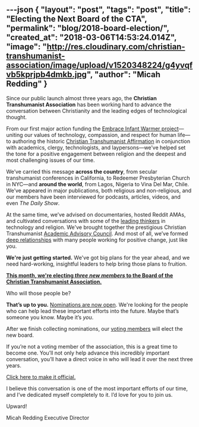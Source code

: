 ---json
{
	"layout": "post",
	"tags": "post",
    "title": "Electing the Next Board of the CTA",
    "permalink": "blog/2018-board-election/",
    "created_at": "2018-03-06T14:53:24.014Z",
    "image":  "http://res.cloudinary.com/christian-transhumanist-association/image/upload/v1520348224/g4yvqfvb5kprjpb4dmkb.jpg",
    "author": "Micah Redding"
}
---
Since our public launch almost three years ago, the **Christian Transhumanist Association** has been working hard to advance the conversation between Christianity and the leading edges of technological thought.   
  
From our first major action funding the <a href="https://www.christiantranshumanism.org/blog/embrace_announcement" target="_blank">Embrace Infant Warmer project</a>—uniting our values of technology, compassion, and respect for human life—to authoring the historic <a href="https://www.christiantranshumanism.org/join" target="_blank">Christian Transhumanist Affirmation</a> in conjunction with academics, clergy, technologists, and laypersons—we’ve helped set the tone for a positive engagement between religion and the deepest and most challenging issues of our time.   
  
We’ve carried this message **across the country**, from secular transhumanist conferences in California, to Redeemer Presbyterian Church in NYC—and **around the world**, from Lagos, Nigeria to Vina Del Mar, Chile. We’ve appeared in major publications, both religious and non-religious, and our members have been interviewed for podcasts, articles, videos, and even *The Daily Show*.   
  
At the same time, we’ve advised on documentaries, hosted Reddit AMAs, and cultivated conversations with some of the <a href="http://brickcaster.com/christiantranshumanist" target="_blank">leading thinkers</a> in technology and religion. We've brought together the prestigious Christian Transhumanist <a href="https://www.christiantranshumanism.org/blog/academic-advisory-council-announcement" target="_blank">Academic Advisory Council</a>. And most of all, we’ve formed <a href="https://www.facebook.com/groups/ChristianTranshumanistAssociation/" target="_blank">deep relationships</a> with many people working for positive change, just like you.  
  
**We're just getting started.** We've got big plans for the year ahead, and we need hard-working, insightful leaders to help bring those plans to fruition.   
  
<a href="http://bit.ly/CTANominees2018" target="_blank">**This month, we're electing *three new members* to the Board of the Christian Transhumanist Association.**</a>  
  
Who will those people be?  
  
**That’s up to you.** <a href="http://bit.ly/CTANominees2018" target="_blank">Nominations are now open</a>. We're looking for the people who can help lead these important efforts into the future. Maybe that’s someone you know. Maybe it’s *you*.  
  
After we finish collecting nominations, our <a href="https://www.christiantranshumanism.org/join" target="_blank">voting members</a> will elect the new board.   
  
If you’re not a voting member of the association, this is a great time to become one. You’ll not only help advance this incredibly important conversation, you’ll have a direct voice in who will lead it over the next three years.  
  
<a href="https://www.christiantranshumanism.org/join" target="_blank">Click here to make it official.</a>  
  
I believe this conversation is one of the most important efforts of our time, and I’ve dedicated myself completely to it. I’d love for you to join us.  
  
Upward!  
  
Micah Redding
Executive Director
